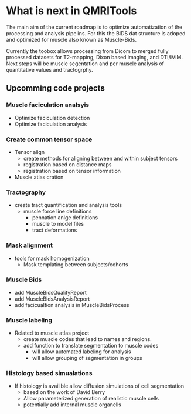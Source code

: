 # What is next in QMRITools

The main aim of the current roadmap is to optimize automatization of the processing and analysis pipelins.
For this the BIDS dat structure is adoped and optimized for muscle also known as Muscle-Bids.

Currently the toobox allows processing from Dicom to merged fully processed datasets for T2-mapping, Dixon based imaging, and DTI/IVIM.
Next steps will be muscle segentation and per muscle analysis of quantitative values and tractogrphy.

## Upcomming code projects

### Muscle faciculation analsyis

- Optimize faciculation detection
- Optimize faciculation analysis

### Create common tensor space

- Tensor align
  - create methods for aligning between and within subject tensors
  - registration based on distance maps
  - registration based on tensor information
- Muscle atlas cration

### Tractography

- create tract quantification and analysis tools
  - muscle force line definitions
    - pennation anlge definitions
    - muscle to model files
    - tract deformations

### Mask alignment

- tools for mask homogenization
  - Mask templating between subjects/cohorts

### Muscle Bids

- add MuscleBidsQualityReport
- add MuscleBidsAnalysisReport
- add facicualtion analysis in MuscleBidsProcess

### Muscle labeling

- Related to muscle atlas project
  - create muscle codes that lead to names and regions.
  - add function to translate segmentation to muscle codes
    - will allow automated labeling for analysis
    - will allow grouping of segmentation in groups

### Histology based simualations

- If histology is availible allow diffusion simulations of cell segmentation
  - based on the work of David Berry
  - Allow parameterized generation of realistic muscle cells
  - potentially add internal muscle organells

